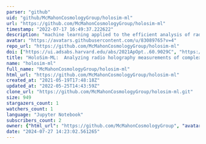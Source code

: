 ```yaml
---
parser: "github"
uid: "github/McMahonCosmologyGroup/holosim-ml"
url: "https://github.com/McMahonCosmologyGroup/holosim-ml"
timestamp: "2022-07-17 16:49:37.222622"
description: "machine learning applied to the efficient analysis of radio holography measurements of complex optical systems"
avatar: "https://avatars.githubusercontent.com/u/83089765?v=4"
repo_url: "https://github.com/McMahonCosmologyGroup/holosim-ml"
doi: ["https://ui.adsabs.harvard.edu/abs/2021ApOpt..60.9029C", "https://ui.adsabs.harvard.edu/abs/2021ascl.soft12026C/abstract"]
title: "HoloSim-ML:  Analyzing radio holography measurements of complex optical systems"
name: "holosim-ml"
full_name: "McMahonCosmologyGroup/holosim-ml"
html_url: "https://github.com/McMahonCosmologyGroup/holosim-ml"
created_at: "2021-05-19T17:48:18Z"
updated_at: "2022-05-25T14:43:59Z"
clone_url: "https://github.com/McMahonCosmologyGroup/holosim-ml.git"
size: 949
stargazers_count: 1
watchers_count: 1
language: "Jupyter Notebook"
subscribers_count: 2
owner: {"html_url": "https://github.com/McMahonCosmologyGroup", "avatar_url": "https://avatars.githubusercontent.com/u/83089765?v=4", "login": "McMahonCosmologyGroup", "type": "Organization"}
date: "2024-07-27 14:23:02.561265"
---
```

